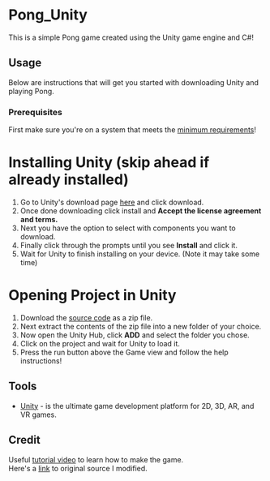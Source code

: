 # Pong_Unity
This is a simple Pong game created using the Unity game engine and C#!

## Usage
Below are instructions that will get you started with downloading Unity and playing Pong. 

### Prerequisites
First make sure you're on a system that meets the [minimum requirements](https://docs.unity3d.com/Manual/system-requirements.html)!

# Installing Unity (skip ahead if already installed)
1. Go to Unity's download page [here](https://unity3d.com/get-unity/download) and click download. 
2. Once done downloading click install and **Accept the license agreement and terms.**
3. Next you have the option to select with components you want to download.
4. Finally click through the prompts until you see **Install** and click it.
5. Wait for Unity to finish installing on your device. (Note it may take some time)

# Opening Project in Unity
1. Download the [source code](https://github.com/cyberbush/Pong_Unity) as a zip file.
2. Next extract the contents of the zip file into a new folder of your choice.
3. Now open the Unity Hub, click **ADD** and select the folder you chose. 
4. Click on the project and wait for Unity to load it.
5. Press the run button above the Game view and follow the help instructions!

## Tools
* [Unity](https://unity.com/) - is the ultimate game development platform for 2D, 3D, AR, and VR games.

## Credit
Useful [tutorial video](https://www.youtube.com/watch?v=AcpaYq0ihaM&list=LL&index=2) to learn how to make the game.  
Here's a [link](https://github.com/zigurous/unity-pong-tutorial) to original source I modified.
